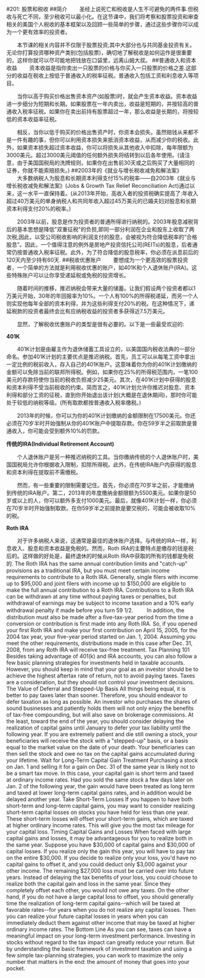 #201: 股票和税收
##简介
　　圣经上说死亡和税收是人生不可避免的两件事.但税收与死亡不同，至少税收可以最小化。在这节课中，我们将考察和股票投资和审查相关的美国个人税收的基本框架以及回顾一些简单的步骤，通过这些步骤你可以成为一个更有效率的投资者。

　　本节课的相关内容并不仅限于股票投资;其中大部分也与共同基金投资有关。无论你打算投资哪种资产类别(包括股票)，确切地了解税收是如何运作是很重要的，这样你就可以尽可能地把钱放在口袋里，远离山姆大叔。
##普通收入和资本收益
　　资本收益是指你卖出一只股票的价格与你买入一只股票的价格之差.这部分的收益在税收上按低于普通收入的税率征税。普通收入包括工资和利息收入等项目。

　　当你以高于购买价格出售资本资产(如股票)时，就会产生资本收益。资本收益进一步细分为短期和长期。如果股票在一年内卖出，收益是短期的，并按较高的普通收入税率征税。如果你在卖出前持有股票超过一年，那么收益是长期的，将按较低的资本收益率征税。

　　相反，当你以低于购买的价格出售资产时，你资本会损失。虽然赔钱从来都不是一件有趣的事，但你可以利用资本损失来抵消资本收益，从而减少你的税收。此外，如果资本损失超过资本收益，你可以将损失从其他收入中扣除，每年限额为3000美元。超过3000美元阈值的任何额外损失将结转到以后各年使用。(请注意，由于美国国税局的洗牌规则，如果你在出售前30天或之后购买了大量相同的证券，你就不能索赔损失。)
##2003年的《就业与增长税收减免和解法案》
　　大多数纳税人为股息和长期资本利得支付15%的税率——自2003年《就业与增长税收减免和解法案》(Jobs & Growth Tax Relief Reconciliation Act)通过以来，这一水平一直保持着。(从2013年开始，高收入者的投资税确实提高了:年收入超过40万美元的单身纳税人和共同年收入超过45万美元的已婚夫妇对股息和长期资本利得支付20%的税率。)

　　2003年以前，股息是作为投资者的普通所得进行纳税的。2003年股息减税背后的基本思想是降低"双重征税"的负担,即同一部分利润在企业和股东上收取了两次税,因此，以受公司税收影响的利润支付的股息，会被视为符合降低税率的“合格股息”。因此，一个值得注意的例外是房地产投资信托公司(REITs)的股息，后者通常仍按普通收入税率征税。此外，为了符合降低的股息税率，你必须在派息前后的120天内至少持有60天.
##税收优惠账户
　　要想成为一个更高效的股票投资者，一个简单的方法就是利用税收优惠的账户，如401K和个人退休账户(IRA)。这些特殊账户可以让你享受递延税或免税的投资增长。

　　随着时间的推移，推迟纳税会带来大量的储蓄。让我们假设两个投资者都以1万美元开始，30年的年回报率为10%。一个人有100%的所得税递延，而另一个人则实现他每年全部的资本利得，并为这些利得支付20%的税。在这种情况下，递延税款的投资者最终会比有应纳税收益的投资者多获得近7.5万美元。

　　显然，了解税收优惠账户的类型是很有必要的。以下是一些最受欢迎的:

**401K**

　　401K计划是由雇主作为退休储蓄工具设立的，以美国国内税收法典的一部分命名。参加401K计划的主要优点是推迟纳税。首先，员工可以从每笔工资中拿出一定比例的税前收入，存入自己的401K账户。这意味着你为你的401K计划缴纳的金额可以免除当前的联邦所得税。例如，如果你在25%的所得税范围内，一笔100美元的存款将使你当前的税收负担减少25美元。其次，在401K计划中获得的股息和资本利得不受当前税收的约束。简而言之，401K计划允许你推迟对股息、资本利得和部分工资的征税，直到你开始退出该计划(大概是在退休期间)，那时你可能处于较低的纳税等级。(所有取款都按普通收入税率缴税。)

　　2013年的时候，你可以为你的401K计划缴纳的金额限制在17500美元。你还必须在70岁半时开始强制从你的401K账户中提取存款。你在59岁半之前取款是普通收入，你可能会受到额外10%的罚款。

**传统的IRA(Individual Retirement Account)**

　　个人退休账户是另一种推迟纳税的工具。当你缴纳传统的个人退休账户时，美国国税局允许你根据收入限制，扣除所得税。此外，在传统IRA账户内获得的股息和资本利得在提取前不需缴税。

　　然而，有一些重要的限制需要记住。首先，你必须在70岁半之前，才能缴纳到传统的IRA账户。第二，2013年的年度缴纳金额限额为5500美元。如果你是50岁或以上的人，你可以额外多支付1000美元。最后，就像401K计划一样，你必须在70岁半时开始强制取款。在你59岁半之前提款是要交税的，可能会被收取10%的税。

**Roth IRA**

　　对于许多纳税人来说，这通常是最佳的退休账户选择。与传统的IRA一样，利息收入、股息和资本收益是免税的。然而，Roth IRA的主要特点是缴存的钱是税后的。这样做的好处是，最终退休的时候从Roth IRA中获取的所有的钱都是免税的.
The Roth IRA has the same annual contribution limits and "catch-up" provisions as a traditional IRA, but you must meet certain income requirements to contribute to a Roth IRA. Generally, single filers with income up to $95,000 and joint filers with income up to $150,000 are eligible to make the full annual contribution to a Roth IRA. Contributions to a Roth IRA can be withdrawn at any time without paying taxes or penalties, but withdrawal of earnings may be subject to income taxation and a 10% early withdrawal penalty if made before you turn 59 1/2.
　　
In addition, the distribution must also be made after a five-tax-year period from the time a conversion or contribution is first made into any Roth IRA. So, if you opened your first Roth IRA and make your first contribution on April 15, 2005, for the 2004 tax year, your five-year period started on Jan. 1, 2004. Assuming you meet the other requirements, distributions made in this case after Dec. 31, 2008, from any Roth IRA will receive tax-free treatment.
Tax Planning 101
Besides taking advantage of 401(k) and IRA accounts, you can also follow a few basic planning strategies for investments held in taxable accounts. However, you should keep in mind that your goal as an investor should be to achieve the highest aftertax rate of return, not to avoid paying taxes. Taxes are a consideration, but they should not control your investment decisions.
The Value of Deferral and Stepped-Up Basis
All things being equal, it is better to pay taxes later than sooner. Therefore, you should endeavor to defer taxation as long as possible. An investor who purchases the shares of sound businesses and patiently holds them will not only enjoy the benefits of tax-free compounding, but will also save on brokerage commissions. At the least, toward the end of the year, you should consider delaying the realization of capital gains until January to defer your tax liability until the following year.
If you are extremely patient and die still owning a stock, your beneficiaries will receive the stock with a "stepped-up" basis, or a basis equal to the market value on the date of your death. Your beneficiaries can then sell the stock and owe no tax on the capital gains accumulated during your lifetime.
Wait for Long-Term Capital Gain Treatment
Purchasing a stock on Jan. 1 and selling it for a gain on Dec. 31 of the same year is likely not to be a smart tax move. In this case, your capital gain is short term and taxed at ordinary income rates. Had you sold the same stock a few days later on Jan. 2 of the following year, the gain would have been treated as long term and taxed at lower long-term capital gains rates, and in addition would be delayed another year.
Take Short-Term Losses
If you happen to have both short-term and long-term capital gains, you may want to consider realizing short-term capital losses on stocks you have held for less than one year. These short-term losses will offset your short-term gains, which are taxed at higher ordinary income rates. This will give you the most tax mileage for your capital loss.
Timing Capital Gains and Losses
When faced with large capital gains and losses, it may be advantageous for you to realize both in the same year. Suppose you have $30,000 of capital gains and $30,000 of capital losses. If you realize only the gain this year, you will have to pay tax on the entire $30,000. If you decide to realize only your loss, you'd have no capital gains to offset it, and you could deduct only $3,000 against your other income. The remaining $27,000 loss must be carried over into future years. Instead of delaying the tax benefits of your loss, you could choose to realize both the capital gain and loss in the same year. Since they completely offset each other, you would not owe any taxes.
On the other hand, if you do not have a large capital loss to offset, you should generally time the realization of long-term capital gains--which will be taxed at favorable rates--for years when you do not realize any capital losses. Then you can realize your future capital losses in years when you can immediately deduct them against other income that may be taxed at higher ordinary income rates.
The Bottom Line
As you can see, taxes can have a meaningful impact on your long-term investment performance. Investing in stocks without regard to the tax impact can greatly reduce your return. But by understanding the basic framework of investment taxation and using a few simple tax-planning strategies, you can work to maximize the only number that matters in the end: the amount of money that goes into your pocket.
